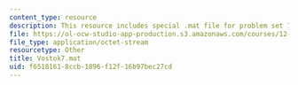 ```yaml
---
content_type: resource
description: This resource includes special .mat file for problem set 7.
file: https://ol-ocw-studio-app-production.s3.amazonaws.com/courses/12-009j-theoretical-environmental-analysis-spring-2015/f65181618ccb1896f12f16b97bec27cd_Vostok7.mat
file_type: application/octet-stream
resourcetype: Other
title: Vostok7.mat
uid: f6518161-8ccb-1896-f12f-16b97bec27cd
---
```

